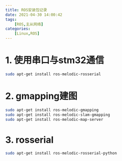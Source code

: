 ```yaml
---
title: ROS安装包记录
date: 2021-04-30 14:00:42
tags: 
    [ROS,主从网络] 
categories: 
    [Linux,ROS]
---
```

# 1. 使用串口与stm32通信

```bash
sudo apt-get install ros-melodic-rosserial
```

# 2. gmapping建图

```bash
sudo apt-get install ros-melodic-gmapping
sudo apt-get install ros-melodic-slam-gmapping
sudo apt-get install ros-melodic-map-server

```
# 3. rosserial
```bash
sudo apt-get install ros-melodic-rosserial-python
```
